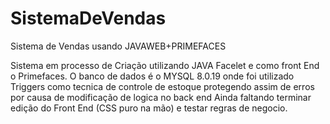 # SistemaDeVendas
Sistema de Vendas usando JAVAWEB+PRIMEFACES

Sistema em processo de Criação utilizando JAVA Facelet e como front End o Primefaces.
O banco de dados é o MYSQL 8.0.19 onde foi utilizado Triggers como tecnica de controle de estoque protegendo assim de erros por causa de modificação de logica no back end
Ainda faltando terminar edição do Front End (CSS puro na mão) e testar regras de negocio.
